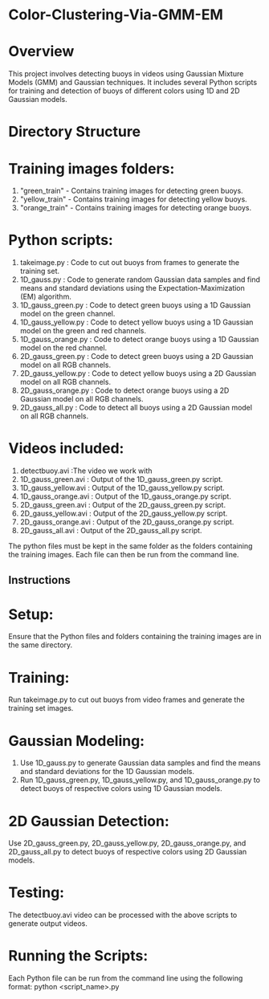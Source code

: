 # Color-Clustering-Via-GMM-EM
# Overview
This project involves detecting buoys in videos using Gaussian Mixture Models (GMM) and Gaussian techniques. It includes several Python scripts for training and detection of buoys of different colors using 1D and 2D Gaussian models.
# Directory Structure 

# Training images folders:
1.	"green_train" - Contains training images for detecting green buoys.
2.	"yellow_train" - Contains training images for detecting yellow buoys.
3.	"orange_train" - Contains training images for detecting orange buoys.


# Python scripts:
1.	takeimage.py : Code to cut out buoys from frames to generate the training set.
2.	1D_gauss.py : Code to generate random Gaussian data samples and find means and standard deviations using the Expectation-Maximization (EM) algorithm.
3.	1D_gauss_green.py : Code to detect green buoys using a 1D Gaussian model on the green channel.
4.	1D_gauss_yellow.py : Code to detect yellow buoys using a 1D Gaussian model on the green and red channels.
5.	1D_gauss_orange.py : Code to detect orange buoys using a 1D Gaussian model on the red channel.
6.	2D_gauss_green.py : Code to detect green buoys using a 2D Gaussian model on all RGB channels.
7.	2D_gauss_yellow.py : Code to detect yellow buoys using a 2D Gaussian model on all RGB channels.
8.	2D_gauss_orange.py : Code to detect orange buoys using a 2D Gaussian model on all RGB channels.
9.	2D_gauss_all.py : Code to detect all buoys using a 2D Gaussian model on all RGB channels.
    
# Videos included:
1.	detectbuoy.avi :The video we work with
2.  1D_gauss_green.avi : Output of the 1D_gauss_green.py script.
3.	1D_gauss_yellow.avi : Output of the 1D_gauss_yellow.py script.
4.	1D_gauss_orange.avi : Output of the 1D_gauss_orange.py script.
5.  2D_gauss_green.avi : Output of the 2D_gauss_green.py script.
6.	2D_gauss_yellow.avi : Output of the 2D_gauss_yellow.py script.
7.	2D_gauss_orange.avi : Output of the 2D_gauss_orange.py script.
8.	2D_gauss_all.avi : Output of the 2D_gauss_all.py script.

The python files must be kept in the same folder as the folders containing the training images. Each file can then be run from the command line.

## Instructions

# Setup:
Ensure that the Python files and folders containing the training images are in the same directory.
# Training:
Run takeimage.py to cut out buoys from video frames and generate the training set images.
# Gaussian Modeling:
1. Use 1D_gauss.py to generate Gaussian data samples and find the means and standard deviations for the 1D Gaussian models.
2. Run 1D_gauss_green.py, 1D_gauss_yellow.py, and 1D_gauss_orange.py to detect buoys of respective colors using 1D Gaussian models.
# 2D Gaussian Detection:
Use 2D_gauss_green.py, 2D_gauss_yellow.py, 2D_gauss_orange.py, and 2D_gauss_all.py to detect buoys of respective colors using 2D Gaussian models.
# Testing:
The detectbuoy.avi video can be processed with the above scripts to generate output videos.
# Running the Scripts:
Each Python file can be run from the command line using the following format:
python <script_name>.py
